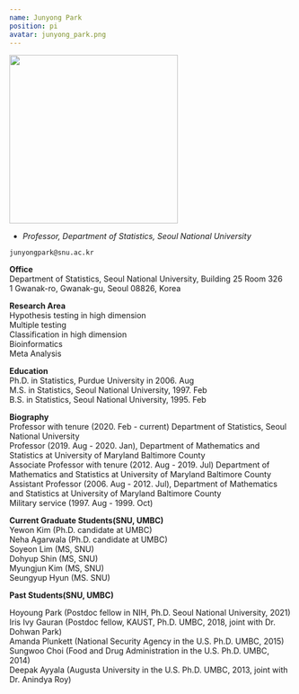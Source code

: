 ```yaml
---
name: Junyong Park
position: pi
avatar: junyong_park.png
---
```


<img width="300" src="{{site.baseurl}}/images/people/{{page.avatar}}" data-action="zoom">

- _Professor, Department of Statistics, Seoul National University_<br>

<i class="fa fa-envelope-o"></i> `junyongpark@snu.ac.kr`

**Office**<br>
Department of Statistics, Seoul National University, Building 25 Room 326 <br>
1 Gwanak-ro, Gwanak-gu, Seoul 08826, Korea

**Research Area**<br>
Hypothesis testing in high dimension<br>
Multiple testing<br>
Classification in high dimension<br>
Bioinformatics<br>
Meta Analysis<br>

**Education**<br>
Ph.D. in Statistics, Purdue University in 2006. Aug <br>
M.S. in Statistics, Seoul National University, 1997. Feb <br>
B.S. in Statistics, Seoul National University, 1995. Feb  
 
**Biography**<br>
Professor with tenure (2020. Feb - current)  Department of Statistics, Seoul National University<br>
Professor (2019. Aug - 2020. Jan), Department of Mathematics and Statistics at University of Maryland Baltimore County<br>
Associate Professor with tenure (2012. Aug - 2019. Jul)   Department of Mathematics and Statistics at University of Maryland Baltimore County<br>
Assistant Professor (2006. Aug - 2012. Jul), Department of Mathematics and Statistics at University of Maryland Baltimore County<br>
Military service (1997. Aug - 1999. Oct)  <br>


**Current Graduate Students(SNU, UMBC)** <br>
Yewon Kim (Ph.D. candidate at  UMBC) <br>
Neha Agarwala  (Ph.D. candidate at UMBC) <br>
Soyeon Lim (MS, SNU) <br>
Dohyup Shin (MS, SNU) <br>
Myungjun Kim (MS, SNU) <br>
Seungyup Hyun (MS. SNU) <br>


**Past Students(SNU, UMBC)** <br>
 
Hoyoung Park (Postdoc fellow in NIH, Ph.D.  Seoul National University, 2021) <br>
Iris Ivy Gauran (Postdoc fellow, KAUST, Ph.D. UMBC, 2018, joint with Dr. Dohwan Park)  <br>
Amanda Plunkett (National Security Agency in the U.S.  Ph.D. UMBC, 2015)   <br>
Sungwoo Choi (Food and Drug Administration  in the U.S.  Ph.D. UMBC, 2014)  <br>
Deepak Ayyala (Augusta University in the U.S. Ph.D. UMBC, 2013,  joint with Dr. Anindya Roy) 

